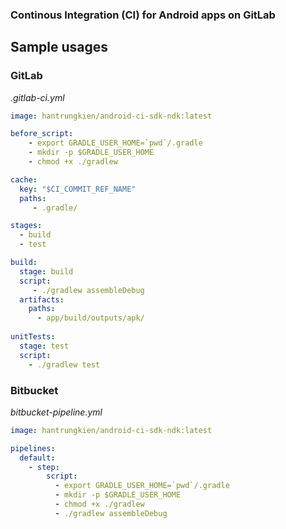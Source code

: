 ### Continous Integration (CI) for Android apps on GitLab

## Sample usages
### GitLab
*.gitlab-ci.yml*

```yml
image: hantrungkien/android-ci-sdk-ndk:latest

before_script:
    - export GRADLE_USER_HOME=`pwd`/.gradle
    - mkdir -p $GRADLE_USER_HOME
    - chmod +x ./gradlew

cache:
  key: "$CI_COMMIT_REF_NAME"
  paths:
     - .gradle/

stages:
  - build
  - test

build:
  stage: build
  script:
     - ./gradlew assembleDebug
  artifacts:
    paths:
      - app/build/outputs/apk/
      
unitTests:
  stage: test
  script:
    - ./gradlew test
```

### Bitbucket
*bitbucket-pipeline.yml*

```yml
image: hantrungkien/android-ci-sdk-ndk:latest

pipelines:
  default:
    - step:
        script:
          - export GRADLE_USER_HOME=`pwd`/.gradle
          - mkdir -p $GRADLE_USER_HOME
          - chmod +x ./gradlew
          - ./gradlew assembleDebug
```

